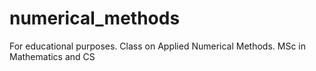 # numerical_methods
For educational purposes. Class on Applied Numerical Methods. MSc in Mathematics and CS
